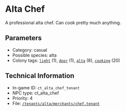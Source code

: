 # Alta Chef

A professional alta chef. Can cook pretty much anything.

## Parameters

- Category: casual
- Possible species: alta
- Colony tags: [`light`](https://ceterai.github.io/MyEnternia/Wiki/Tags/Light) (1), [`door`](https://ceterai.github.io/MyEnternia/Wiki/Tags/Door) (1), [`alta`](https://ceterai.github.io/MyEnternia/Wiki/Tags/Alta) (8), [`cooking`](https://ceterai.github.io/MyEnternia/Wiki/Tags/Cooking) (20)

## Technical Information

- In-game ID: `ct_alta_chef_tenant`
- NPC type: ct_alta_chef
- Priority: 4
- File: [`/tenants/alta/merchants/chef.tenant`](https://github.com/Ceterai/Enternia/blob/main/tenants/alta/merchants/chef.tenant)
